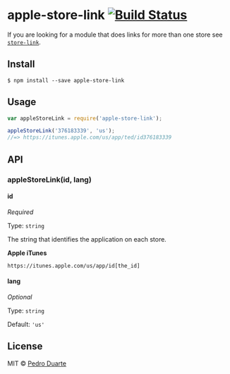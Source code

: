 # apple-store-link [![Build Status](https://travis-ci.org/xipasduarte/apple-store-link.svg?branch=master)](https://travis-ci.org/xipasduarte/apple-store-link)

If you are looking for a module that does links for more than one store see [`store-link`](https://www.npmjs.com/package/store-link).

## Install

```
$ npm install --save apple-store-link
```


## Usage

```js
var appleStoreLink = require('apple-store-link');

appleStoreLink('376183339', 'us');
//=> https://itunes.apple.com/us/app/ted/id376183339
```


## API

### appleStoreLink(id, lang)

#### id

*Required*

Type: `string`

The string that identifies the application on each store.

**Apple iTunes**

`https://itunes.apple.com/us/app/id[the_id]`

#### lang
*Optional*

Type: `string`

Default: `'us'`

## License

MIT © [Pedro Duarte](https://github.com/xipasduarte)
